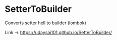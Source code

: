 # SetterToBuilder
Converts setter hell to builder (lombok)

Link -> https://udaysai101.github.io/SetterToBuilder/
